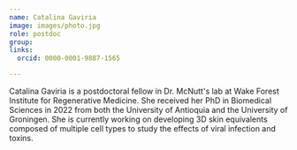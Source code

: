 ```yaml
---
name: Catalina Gaviria
image: images/photo.jpg
role: postdoc
group: 
links:
  orcid: 0000-0001-9887-1565 

---
```


Catalina Gaviria is a postdoctoral fellow in Dr. McNutt's lab at Wake Forest Institute for Regenerative Medicine. She received her PhD in Biomedical Sciences in 2022 from both the University of Antioquia and the University of Groningen. She is currently working on developing 3D skin equivalents composed of multiple cell types to study the effects of viral infection and toxins.  

 


